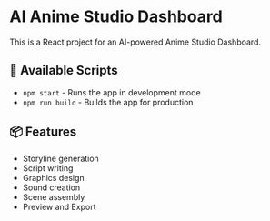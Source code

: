# AI Anime Studio Dashboard

This is a React project for an AI-powered Anime Studio Dashboard.

## 🚀 Available Scripts
- `npm start` - Runs the app in development mode
- `npm run build` - Builds the app for production

## 📦 Features
- Storyline generation
- Script writing
- Graphics design
- Sound creation
- Scene assembly
- Preview and Export
